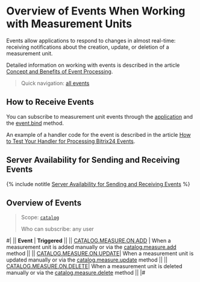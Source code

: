 # Overview of Events When Working with Measurement Units

Events allow applications to respond to changes in almost real-time: receiving notifications about the creation, update, or deletion of a measurement unit.

Detailed information on working with events is described in the article [Concept and Benefits of Event Processing](../../../events/index.md).

> Quick navigation: [all events](#all-events)

## How to Receive Events

You can subscribe to measurement unit events through the [application](./../../../../settings/app-installation/index.md) and the [event.bind](./../../../events/event-bind.md) method.

An example of a handler code for the event is described in the article [How to Test Your Handler for Processing Bitrix24 Events](../../../events/test-handler.md).

## Server Availability for Sending and Receiving Events

{% include notitle [Server Availability for Sending and Receiving Events](../../../../_includes/events-index.md) %}

## Overview of Events

> Scope: [`catalog`](../../../scopes/permissions.md)
>
> Who can subscribe: any user

#|
|| **Event** | **Triggered** ||
|| [CATALOG.MEASURE.ON.ADD](catalog-measure-on-add.md) | When a measurement unit is added manually or via the [catalog.measure.add](../catalog-measure-add.md) method ||
|| [CATALOG.MEASURE.ON.UPDATE](catalog-measure-on-update.md)| When a measurement unit is updated manually or via the [catalog.measure.update](../catalog-measure-update.md) method ||
|| [CATALOG.MEASURE.ON.DELETE](catalog-measure-on-delete.md)| When a measurement unit is deleted manually or via the [catalog.measure.delete](../catalog-measure-delete.md) method ||
|#